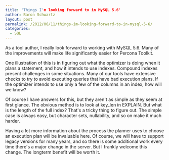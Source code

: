 ```yaml
---
title: 'Things I'm looking forward to in MySQL 5.6'
author: Baron Schwartz
layout: post
permalink: /2012/06/11/things-im-looking-forward-to-in-mysql-5-6/
categories:
  - SQL
---
```

As a tool author, I really look forward to working with MySQL 5.6. Many of the improvements will make life significantly easier for Percona Toolkit.

One illustration of this is in figuring out what the optimizer is doing when it plans a statement, and how it intends to use indexes. Compound indexes present challenges in some situations. Many of our tools have extensive checks to try to avoid executing queries that have bad execution plans. If the optimizer intends to use only a few of the columns in an index, how will we know?

Of course I have answers for this, but they aren't as simple as they seem at first glance. The obvious method is to look at key_len in EXPLAIN. But what is the length of the full index? That's a tricky thing to figure out. The simple case is always easy, but character sets, nullability, and so on make it much harder.

Having a lot more information about the process the planner uses to choose an execution plan will be invaluable here. Of course, we will have to support legacy versions for many years, and so there is some additional work every time there's a major change in the server. But I frankly welcome this change. The longterm benefit will be worth it.
